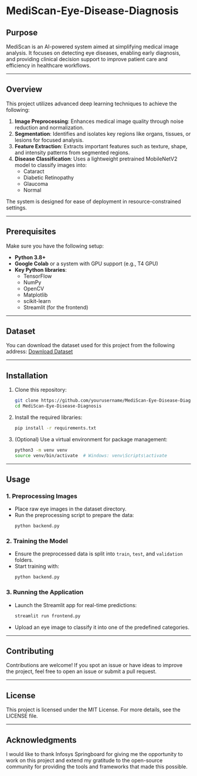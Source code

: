 # MediScan-Eye-Disease-Diagnosis

## **Purpose**
MediScan is an AI-powered system aimed at simplifying medical image analysis. It focuses on detecting eye diseases, enabling early diagnosis, and providing clinical decision support to improve patient care and efficiency in healthcare workflows.

---

## **Overview**
This project utilizes advanced deep learning techniques to achieve the following:

1. **Image Preprocessing**: Enhances medical image quality through noise reduction and normalization.
2. **Segmentation**: Identifies and isolates key regions like organs, tissues, or lesions for focused analysis.
3. **Feature Extraction**: Extracts important features such as texture, shape, and intensity patterns from segmented regions.
4. **Disease Classification**: Uses a lightweight pretrained MobileNetV2 model to classify images into:
   - Cataract
   - Diabetic Retinopathy
   - Glaucoma
   - Normal

The system is designed for ease of deployment in resource-constrained settings.

---

## **Prerequisites**
Make sure you have the following setup:

- **Python 3.8+**
- **Google Colab** or a system with GPU support (e.g., T4 GPU)
- **Key Python libraries**:
  - TensorFlow
  - NumPy
  - OpenCV
  - Matplotlib
  - scikit-learn
  - Streamlit (for the frontend)

---

## **Dataset**
You can download the dataset used for this project from the following address:
[Download Dataset](https://www.kaggle.com/datasets/gunavenkatdoddi/eye-diseases-classification)

---

## **Installation**
1. Clone this repository:
   ```bash
   git clone https://github.com/yourusername/MediScan-Eye-Disease-Diagnosis.git
   cd MediScan-Eye-Disease-Diagnosis
   ```

2. Install the required libraries:
   ```bash
   pip install -r requirements.txt
   ```

3. (Optional) Use a virtual environment for package management:
   ```bash
   python3 -m venv venv
   source venv/bin/activate  # Windows: venv\Scripts\activate
   ```

---

## **Usage**

### **1. Preprocessing Images**
- Place raw eye images in the dataset directory.
- Run the preprocessing script to prepare the data:
  ```bash
  python backend.py
  ```

### **2. Training the Model**
- Ensure the preprocessed data is split into `train`, `test`, and `validation` folders.
- Start training with:
  ```bash
  python backend.py
  ```

### **3. Running the Application**
- Launch the Streamlit app for real-time predictions:
  ```bash
  streamlit run frontend.py
  ```
- Upload an eye image to classify it into one of the predefined categories.

---

## **Contributing**
Contributions are welcome! If you spot an issue or have ideas to improve the project, feel free to open an issue or submit a pull request.

---

## **License**
This project is licensed under the MIT License. For more details, see the LICENSE file.

---

## **Acknowledgments**
I would like to thank Infosys Springboard for giving me the opportunity to work on this project and extend my gratitude to the open-source community for providing the tools and frameworks that made this possible.

